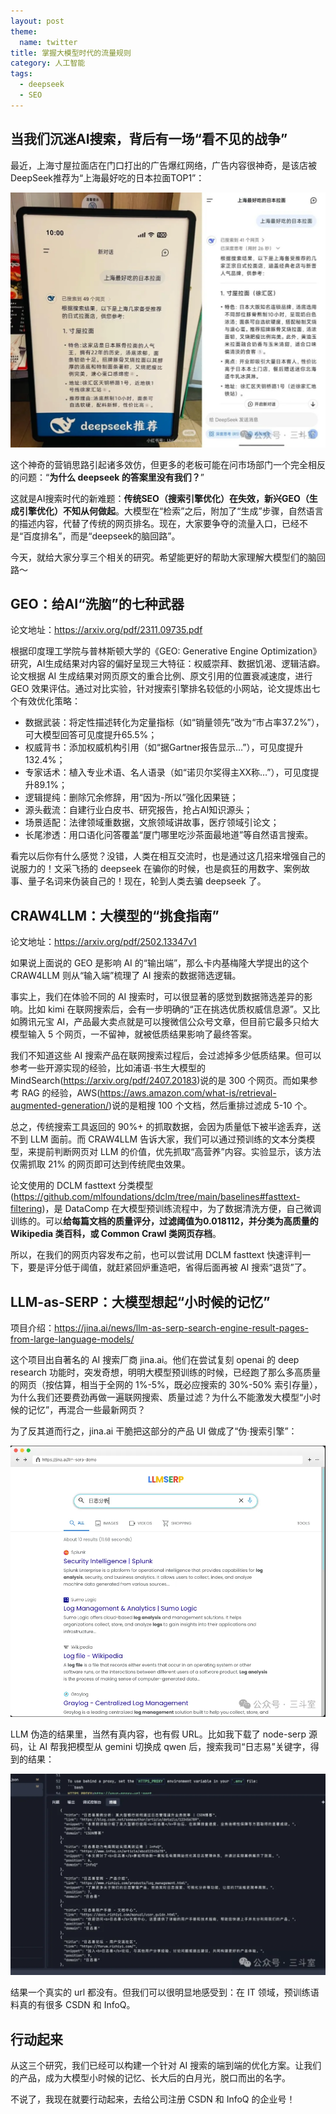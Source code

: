 ```yaml
---
layout: post
theme:
  name: twitter
title: 掌握大模型时代的流量规则
category: 人工智能
tags:
  - deepseek
  - SEO
---
```


## 当我们沉迷AI搜索，背后有一场“看不见的战争”

最近，上海寸屋拉面店在门口打出的广告爆红网络，广告内容很神奇，是该店被DeepSeek推荐为“上海最好吃的日本拉面TOP1”：

![](/images/uploads/deepseek-seo.webp)

这个神奇的营销思路引起诸多效仿，但更多的老板可能在问市场部门一个完全相反的问题：“**为什么 deepseek 的答案里没有我们？**”

这就是AI搜索时代的新难题：**传统SEO（搜索引擎优化）在失效，新兴GEO（生成引擎优化）不知从何做起**。大模型在“检索”之后，附加了“生成”步骤，自然语言的描述内容，代替了传统的网页排名。现在，大家要争夺的流量入口，已经不是“百度排名”，而是“deepseek的脑回路”。

今天，就给大家分享三个相关的研究。希望能更好的帮助大家理解大模型们的脑回路～

## GEO：给AI“洗脑”的七种武器

论文地址：<https://arxiv.org/pdf/2311.09735.pdf>

根据印度理工学院与普林斯顿大学的《GEO: Generative Engine Optimization》研究，AI生成结果对内容的偏好呈现三大特征：权威崇拜、数据饥渴、逻辑洁癖。论文根据 AI 生成结果对网页原文的重合比例、原文引用的位置衰减速度，进行 GEO 效果评估。通过对比实验，针对搜索引擎排名较低的小网站，论文提炼出七个有效优化策略：

* 数据武装：将定性描述转化为定量指标（如“销量领先”改为“市占率37.2%”），可大模型回答可见度提升65.5%；
* 权威背书：添加权威机构引用（如“据Gartner报告显示…”），可见度提升132.4%；
* 专家话术：植入专业术语、名人语录（如“诺贝尔奖得主XX称…”），可见度提升89.1%；
* 逻辑提纯：删除冗余修辞，用“因为-所以”强化因果链；
* 源头截流：自建行业白皮书、研究报告，抢占AI知识源头；
* 场景适配：法律领域重数据，文旅领域讲故事，医疗领域引论文；
* 长尾渗透：用口语化问答覆盖“厦门哪里吃沙茶面最地道”等自然语言搜索。

看完以后你有什么感觉？没错，人类在相互交流时，也是通过这几招来增强自己的说服力的！文采飞扬的 deepseek 在骗你的时候，也是疯狂的用数字、案例故事、量子名词来伪装自己的！现在，轮到人类去骗 deepseek 了。

## CRAW4LLM：大模型的“挑食指南”

论文地址：<https://arxiv.org/pdf/2502.13347v1>

如果说上面说的 GEO 是影响 AI 的“输出端”，那么卡内基梅隆大学提出的这个CRAW4LLM 则从“输入端”梳理了 AI 搜索的数据筛选逻辑。

事实上，我们在体验不同的 AI 搜索时，可以很显著的感觉到数据筛选差异的影响。比如 kimi 在联网搜索后，会有一步明确的“正在挑选优质权威信息源”。又比如腾讯元宝 AI，产品最大卖点就是可以搜微信公众号文章，但目前它最多只给大模型输入 5 个网页，一不留神，就被低质结果影响了最终答案。

我们不知道这些 AI 搜索产品在联网搜索过程后，会过滤掉多少低质结果。但可以参考一些开源实现的经验，比如浦语·书生大模型的 MindSearch(<https://arxiv.org/pdf/2407.20183>)说的是 300 个网页。而如果参考 RAG 的经验，AWS(<https://aws.amazon.com/what-is/retrieval-augmented-generation/>)说的是粗搜 100 个文档，然后重排过滤成 5-10 个。

总之，传统搜索工具返回的 90%+ 的抓取数据，会因为质量低下被半途丢弃，送不到 LLM 面前。而 CRAW4LLM 告诉大家，我们可以通过预训练的文本分类模型，来提前判断网页对 LLM 的价值，优先抓取“高营养”内容。实验显示，该方法仅需抓取 21% 的网页即可达到传统爬虫效果。

论文使用的 DCLM fasttext 分类模型(<https://github.com/mlfoundations/dclm/tree/main/baselines#fasttext-filtering>)，是 DataComp 在大模型预训练流程中，为了数据清洗方便，自己微调训练的。可以**给每篇文档的质量评分，过滤阈值为0.018112，并分类为高质量的Wikipedia 类百科，或 Common Crawl 类网页存档**。

所以，在我们的网页内容发布之前，也可以尝试用 DCLM fasttext 快速评判一下，要是评分低于阈值，就赶紧回炉重造吧，省得后面再被 AI 搜索“退货”了。

## LLM-as-SERP：大模型想起“小时候的记忆”

项目介绍：<https://jina.ai/news/llm-as-serp-search-engine-result-pages-from-large-language-models/>

这个项目出自著名的 AI 搜索厂商 jina.ai。他们在尝试复刻 openai 的 deep research 功能时，突发奇想，明明大模型预训练的时候，已经跑了那么多高质量的网页（按估算，相当于全网的 1%-5%，既必应搜索的 30%-50% 索引存量），为什么我们还要费劲再做一遍联网搜索、质量过滤？为什么不能激发大模型“小时候的记忆”，再混合一些最新网页？

为了反其道而行之，jina.ai 干脆把这部分的产品 UI 做成了“伪·搜索引擎”：

![](/images/uploads/jina-serp-demo.webp)

LLM 伪造的结果里，当然有真内容，也有假 URL。比如我下载了 node-serp 源码，让 AI 帮我把模型从 gemini 切换成 qwen 后，搜索我司“日志易”关键字，得到的结果：

![](/images/uploads/jina-serp-qwen.webp)

结果一个真实的 url 都没有。但我们可以很明显地感受到：在 IT 领域，预训练语料真的有很多 CSDN 和 InfoQ。

## 行动起来

从这三个研究，我们已经可以构建一个针对 AI 搜索的端到端的优化方案。让我们的产品，成为大模型小时候的记忆、长大后的白月光，脱口而出的名字。

不说了，我现在就要行动起来，去给公司注册 CSDN 和 InfoQ 的企业号！
